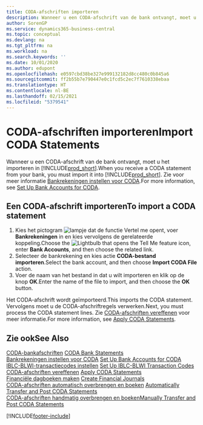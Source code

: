 ```yaml
---
title: CODA-afschriften importeren
description: Wanneer u een CODA-afschrift van de bank ontvangt, moet u het importeren in Business Central.
author: SorenGP
ms.service: dynamics365-business-central
ms.topic: conceptual
ms.devlang: na
ms.tgt_pltfrm: na
ms.workload: na
ms.search.keywords: ''
ms.date: 10/01/2020
ms.author: edupont
ms.openlocfilehash: e0597cbd38be327e999132182d8cc480c0b845a6
ms.sourcegitcommit: ff2b55b7e790447e0c1fcd5c2ec7f7610338ebaa
ms.translationtype: HT
ms.contentlocale: nl-BE
ms.lasthandoff: 02/15/2021
ms.locfileid: "5379541"
---
```

# <a name="import-coda-statements"></a><span data-ttu-id="6a43b-103">CODA-afschriften importeren</span><span class="sxs-lookup"><span data-stu-id="6a43b-103">Import CODA Statements</span></span>
<span data-ttu-id="6a43b-104">Wanneer u een CODA-afschrift van de bank ontvangt, moet u het importeren in [!INCLUDE[prod_short](../../includes/prod_short.md)].</span><span class="sxs-lookup"><span data-stu-id="6a43b-104">When you receive a CODA statement from your bank, you must import it into [!INCLUDE[prod_short](../../includes/prod_short.md)].</span></span> <span data-ttu-id="6a43b-105">Zie voor meer informatie [Bankrekeningen instellen voor CODA](how-to-set-up-bank-accounts-for-coda.md).</span><span class="sxs-lookup"><span data-stu-id="6a43b-105">For more information, see [Set Up Bank Accounts for CODA](how-to-set-up-bank-accounts-for-coda.md).</span></span>  

## <a name="to-import-a-coda-statement"></a><span data-ttu-id="6a43b-106">Een CODA-afschrift importeren</span><span class="sxs-lookup"><span data-stu-id="6a43b-106">To import a CODA statement</span></span>  

1.  <span data-ttu-id="6a43b-107">Kies het pictogram ![lampje dat de functie Vertel me opent](../../media/ui-search/search_small.png "Vertel me wat u wilt doen"), voer **Bankrekeningen** in en kies vervolgens de gerelateerde koppeling.</span><span class="sxs-lookup"><span data-stu-id="6a43b-107">Choose the ![Lightbulb that opens the Tell Me feature](../../media/ui-search/search_small.png "Tell me what you want to do") icon, enter **Bank Accounts**, and then choose the related link.</span></span>  
2.  <span data-ttu-id="6a43b-108">Selecteer de bankrekening en kies actie **CODA-bestand importeren**.</span><span class="sxs-lookup"><span data-stu-id="6a43b-108">Select the bank account, and then choose **Import CODA File** action.</span></span>  
3.  <span data-ttu-id="6a43b-109">Voer de naam van het bestand in dat u wilt importeren en klik op de knop **OK**.</span><span class="sxs-lookup"><span data-stu-id="6a43b-109">Enter the name of the file to import, and then choose the **OK** button.</span></span>  

<span data-ttu-id="6a43b-110">Het CODA-afschrift wordt geïmporteerd.</span><span class="sxs-lookup"><span data-stu-id="6a43b-110">This imports the CODA statement.</span></span> <span data-ttu-id="6a43b-111">Vervolgens moet u de CODA-afschriftregels verwerken.</span><span class="sxs-lookup"><span data-stu-id="6a43b-111">Next, you must process the CODA statement lines.</span></span> <span data-ttu-id="6a43b-112">Zie [CODA-afschriften vereffenen](how-to-apply-coda-statements.md) voor meer informatie.</span><span class="sxs-lookup"><span data-stu-id="6a43b-112">For more information, see [Apply CODA Statements](how-to-apply-coda-statements.md).</span></span>  

## <a name="see-also"></a><span data-ttu-id="6a43b-113">Zie ook</span><span class="sxs-lookup"><span data-stu-id="6a43b-113">See Also</span></span>  
 <span data-ttu-id="6a43b-114">[CODA-bankafschriften](coda-bank-statements.md) </span><span class="sxs-lookup"><span data-stu-id="6a43b-114">[CODA Bank Statements](coda-bank-statements.md) </span></span>  
 <span data-ttu-id="6a43b-115">[Bankrekeningen instellen voor CODA](how-to-set-up-bank-accounts-for-coda.md) </span><span class="sxs-lookup"><span data-stu-id="6a43b-115">[Set Up Bank Accounts for CODA](how-to-set-up-bank-accounts-for-coda.md) </span></span>  
 <span data-ttu-id="6a43b-116">[IBLC-BLWI-transactiecodes instellen](how-to-set-up-iblc-blwi-transaction-codes.md) </span><span class="sxs-lookup"><span data-stu-id="6a43b-116">[Set Up IBLC-BLWI Transaction Codes](how-to-set-up-iblc-blwi-transaction-codes.md) </span></span>  
 <span data-ttu-id="6a43b-117">[CODA-afschriften vereffenen](how-to-apply-coda-statements.md) </span><span class="sxs-lookup"><span data-stu-id="6a43b-117">[Apply CODA Statements](how-to-apply-coda-statements.md) </span></span>  
 <span data-ttu-id="6a43b-118">[Financiële dagboeken maken](how-to-create-financial-journals.md) </span><span class="sxs-lookup"><span data-stu-id="6a43b-118">[Create Financial Journals](how-to-create-financial-journals.md) </span></span>  
 <span data-ttu-id="6a43b-119">[CODA-afschriften automatisch overbrengen en boeken](how-to-automatically-transfer-and-post-coda-statements.md) </span><span class="sxs-lookup"><span data-stu-id="6a43b-119">[Automatically Transfer and Post CODA Statements](how-to-automatically-transfer-and-post-coda-statements.md) </span></span>  
 [<span data-ttu-id="6a43b-120">CODA-afschriften handmatig overbrengen en boeken</span><span class="sxs-lookup"><span data-stu-id="6a43b-120">Manually Transfer and Post CODA Statements</span></span>](how-to-manually-transfer-and-post-coda-statements.md)


[!INCLUDE[footer-include](../../includes/footer-banner.md)]